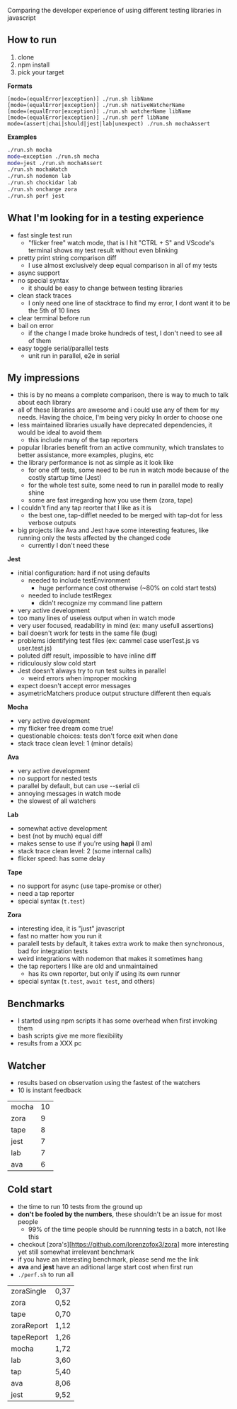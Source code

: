 Comparing the developer experience of using different testing libraries in javascript

## How to run
1) clone
2) npm install
3) pick your target

**Formats**
```
[mode=(equalError|exception)] ./run.sh libName
[mode=(equalError|exception)] ./run.sh nativeWatcherName
[mode=(equalError|exception)] ./run.sh watcherName libName
[mode=(equalError|exception)] ./run.sh perf libName
mode=(assert|chai|should|jest|lab|unexpect) ./run.sh mochaAssert
```

**Examples**
```sh
./run.sh mocha
mode=exception ./run.sh mocha
mode=jest ./run.sh mochaAssert
./run.sh mochaWatch
./run.sh nodemon lab
./run.sh chockidar lab
./run.sh onchange zora
./run.sh perf jest
```

## What I'm looking for in a testing experience
- fast single test run
  - "flicker free" watch mode, that is I hit "CTRL + S" and VScode's terminal shows my test result without even blinking
- pretty print string comparison diff
  - I use almost exclusively deep equal comparison in all of my tests
- async support
- no special syntax
  - it should be easy to change between testing libraries
- clean stack traces
  - I only need one line of stacktrace to find my error, I dont want it to be the 5th of 10 lines
- clear terminal before run
- bail on error
  - if the change I made broke hundreds of test, I don't need to see all of them
- easy toggle serial/parallel tests
  - unit run in parallel, e2e in serial


## My impressions
- this is by no means a complete comparison, there is way to much to talk about each library
- all of these libraries are awesome and i could use any of them for my needs. Having the choice, I'm being very picky In order to choose one
- less maintained libraries usually have deprecated dependencies, it would be ideal to avoid them
  - this include many of the tap reporters
- popular libraries benefit from an active community, which translates to better assistance, more examples, plugins, etc
- the library performance is not as simple as it look like
  - for one off tests, some need to be run in watch mode because of the costly startup time (Jest)
  - for the whole test suite, some need to run in parallel mode to really shine
  - some are fast irregarding how you use them (zora, tape)
- I couldn't find any tap reorter that I like as it is
  - the best one, tap-difflet needed to be merged with tap-dot for less verbose outputs
- big projects like Ava and Jest have some interesting features, like running only the tests affected by the changed code
  - currently I don't need these

**Jest**
- initial configuration: hard if not using defaults
  - needed to include testEnvironment
    - huge performance cost otherwise (~80% on cold start tests)
  - needed to include testRegex
    - didn't recognize my command line pattern
- very active development
- too many lines of useless output when in watch mode
- very user focused, readability in mind (ex: many usefull assertions)
- bail doesn't work for tests in the same file (bug)
- problems identifying test files (ex: cammel case userTest.js vs user.test.js)
- poluted diff result, impossible to have inline diff
- ridiculously slow cold start
- Jest doesn't always try to run test suites in parallel
  - weird errors when improper mocking
- expect doesn't accept error messages
- asymetricMatchers produce output structure different then equals

**Mocha**
- very active development
- my flicker free dream come true!
- questionable choices: tests don't force exit when done
- stack trace clean level: 1 (minor details)

**Ava**
- very active development
- no support for nested tests
- parallel by default, but can use --serial cli
- annoying messages in watch mode
- the slowest of all watchers

**Lab**
- somewhat active development
- best (not by much) equal diff
- makes sense to use if you're using **hapi** (I am)
- stack trace clean level: 2 (some internal calls)
- flicker speed: has some delay

**Tape**
- no support for async (use tape-promise or other)
- need a tap reporter
- special syntax (`t.test`)

**Zora**
- interesting idea, it is "just" javascript
- fast no matter how you run it
- paralell tests by default, it takes extra work to make then synchronous, bad for integration tests
- weird integrations with nodemon that makes it sometimes hang
- the tap reporters I like are old and unmaintained
  - has its own reporter, but only if using its own runner
- special syntax (`t.test`, `await test`, and others)

## Benchmarks
- I started using npm scripts it has some overhead when first invoking them
- bash scripts give me more flexibility
- results from a XXX pc

## Watcher
- results based on observation using the fastest of the watchers
- 10 is instant feedback

|          |    |
|----------|----|
| mocha    | 10 |
| zora     |  9 |
| tape     |  8 |
| jest     |  7 |
| lab      |  7 |
| ava      |  6 |

## Cold start
- the time to run 10 tests from the ground up
- **don't be fooled by the numbers**, these shouldn't be an issue for most people
  - 99% of the time people should be runnning tests in a batch, not like this
- checkout [zora's][https://github.com/lorenzofox3/zora] more interesting yet still somewhat irrelevant benchmark
- if you have an interesting benchmark, please send me the link
- **ava** and **jest** have an aditional large start cost when first run
- `./perf.sh` to run all

|            |      |
|------------|------|
| zoraSingle | 0,37 |
| zora       | 0,52 |
| tape       | 0,70 |
| zoraReport | 1,12 |
| tapeReport | 1,26 |
| mocha      | 1,72 |
| lab        | 3,60 |
| tap        | 5,40 |
| ava        | 8,06 |
| jest       | 9,52 |